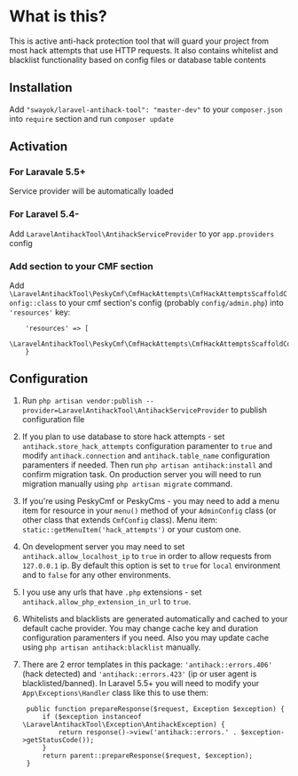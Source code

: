 # What is this?
This is active anti-hack protection tool that will guard your project from most 
hack attempts that use HTTP requests. It also contains whitelist and blacklist 
functionality based on config files or database table contents

## Installation

Add `"swayok/laravel-antihack-tool": "master-dev"` to your `composer.json` 
into `require` section and run `composer update`

## Activation

### For Laravale 5.5+

Service provider will be automatically loaded

### For Laravel 5.4-

Add `LaravelAntihackTool\AntihackServiceProvider` to yor `app.providers` config

### Add section to your CMF section

Add `\LaravelAntihackTool\PeskyCmf\CmfHackAttempts\CmfHackAttemptsScaffoldConfig::class` 
to your cmf section's config (probably `config/admin.php`) into `'resources'` key:

        'resources' => [
            \LaravelAntihackTool\PeskyCmf\CmfHackAttempts\CmfHackAttemptsScaffoldConfig::class
        }

## Configuration

1. Run `php artisan vendor:publish --provider=LaravelAntihackTool\AntihackServiceProvider` 
to publish configuration file

2. If you plan to use database to store hack attempts - set `antihack.store_hack_attempts` 
configuration paramenter to `true` and modify `antihack.connection` and `antihack.table_name`
configuration paramenters if needed. Then run `php artisan antihack:install` and
confirm migration task. On production server you will need to run migration manually using
`php artisan migrate` command.

3. If you're using PeskyCmf or PeskyCms - you may need to add a menu item for resource in
your `menu()` method of your `AdminConfig` class (or other class that extends `CmfConfig` class). 
Menu item: `static::getMenuItem('hack_attempts')` or your custom one.

4. On development server you may need to set `antihack.allow_localhost_ip` to `true` in 
order to allow requests from `127.0.0.1` ip. By default this option is set to `true` for
`local` environment and to `false` for any other environments.

5. I you use any urls that have `.php` extensions - set `antihack.allow_php_extension_in_url` to `true`.

6. Whitelists and blacklists are generated automatically and cached to your default cache provider. 
You may change cache key and duration configuration paramenters if you need. Also you may update 
cache using `php artisan antihack:blacklist` manually.

7. There are 2 error templates in this package: `'antihack::errors.406'` 
(hack detected) and `'antihack::errors.423'` (ip or user agent is blacklisted/banned).
In Laravel 5.5+ you will need to modify your `App\Exceptions\Handler` class like this to use them:
        
        
        public function prepareResponse($request, Exception $exception) {
            if ($exception instanceof \LaravelAntihackTool\Exception\AntihackException) {
                return response()->view('antihack::errors.' . $exception->getStatusCode());
            }
            return parent::prepareResponse($request, $exception);
        }